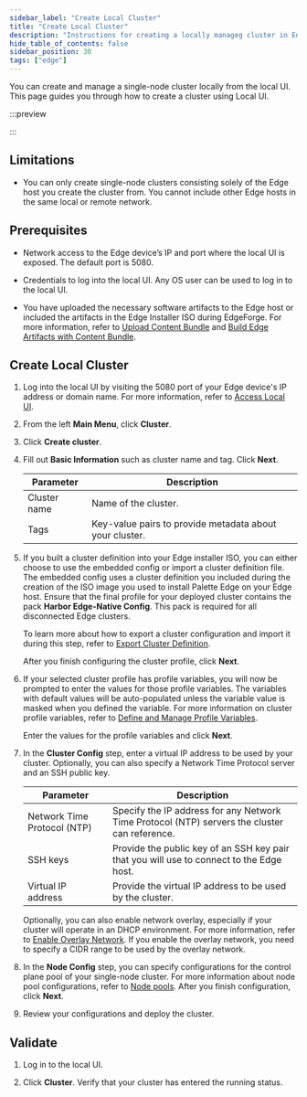 ```yaml
---
sidebar_label: "Create Local Cluster"
title: "Create Local Cluster"
description: "Instructions for creating a locally manageg cluster in Edge Host Management Console."
hide_table_of_contents: false
sidebar_position: 30
tags: ["edge"]
---
```


You can create and manage a single-node cluster locally from the local UI. This page guides you through how to create a
cluster using Local UI.

:::preview

:::

## Limitations

- You can only create single-node clusters consisting solely of the Edge host you create the cluster from. You cannot
  include other Edge hosts in the same local or remote network.

## Prerequisites

- Network access to the Edge device’s IP and port where the local UI is exposed. The default port is 5080.

- Credentials to log into the local UI. Any OS user can be used to log in to the local UI.

- You have uploaded the necessary software artifacts to the Edge host or included the artifacts in the Edge Installer
  ISO during EdgeForge. For more information, refer to [Upload Content Bundle](./upload-content-bundle.md) and
  [Build Edge Artifacts with Content Bundle](../../edgeforge-workflow/palette-canvos/build-artifacts.md).

## Create Local Cluster

1. Log into the local UI by visiting the 5080 port of your Edge device's IP address or domain name. For more
   information, refer to [Access Local UI](../host-management/access-console.md).

2. From the left **Main Menu**, click **Cluster**.

3. Click **Create cluster**.

4. Fill out **Basic Information** such as cluster name and tag. Click **Next**.

   | Parameter    | Description                                             |
   | ------------ | ------------------------------------------------------- |
   | Cluster name | Name of the cluster.                                    |
   | Tags         | Key-value pairs to provide metadata about your cluster. |

5. If you built a cluster definition into your Edge installer ISO, you can either choose to use the embedded config or
   import a cluster definition file. The embedded config uses a cluster definition you included during the creation of
   the ISO image you used to install Palette Edge on your Edge host. Ensure that the final profile for your deployed
   cluster contains the pack **Harbor Edge-Native Config**. This pack is required for all disconnected Edge clusters.

   To learn more about how to export a cluster configuration and import it during this step, refer to
   [Export Cluster Definition](./export-cluster-definition.md).

   After you finish configuring the cluster profile, click **Next**.

6. If your selected cluster profile has profile variables, you will now be prompted to enter the values for those
   profile variables. The variables with default values will be auto-populated unless the variable value is masked when
   you defined the variable. For more information on cluster profile variables, refer to
   [Define and Manage Profile Variables](../../../../profiles/cluster-profiles/create-cluster-profiles/define-profile-variables.md).

   Enter the values for the profile variables and click **Next**.

7. In the **Cluster Config** step, enter a virtual IP address to be used by your cluster. Optionally, you can also
   specify a Network Time Protocol server and an SSH public key.

   | Parameter                   | Description                                                                                   |
   | --------------------------- | --------------------------------------------------------------------------------------------- |
   | Network Time Protocol (NTP) | Specify the IP address for any Network Time Protocol (NTP) servers the cluster can reference. |
   | SSH keys                    | Provide the public key of an SSH key pair that you will use to connect to the Edge host.      |
   | Virtual IP address          | Provide the virtual IP address to be used by the cluster.                                     |

   Optionally, you can also enable network overlay, especially if your cluster will operate in an DHCP environment. For
   more information, refer to [Enable Overlay Network](../../networking/vxlan-overlay.md). If you enable the overlay
   network, you need to specify a CIDR range to be used by the overlay network.

8. In the **Node Config** step, you can specify configurations for the control plane pool of your single-node cluster.
   For more information about node pool configurations, refer to [Node pools](../../../cluster-management/node-pool.md).
   After you finish configuration, click **Next**.

9. Review your configurations and deploy the cluster.

## Validate

1. Log in to the local UI.

2. Click **Cluster**. Verify that your cluster has entered the running status.
